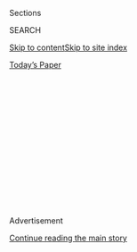 <div id="app">

<div>

<div>

<div>

<div class="NYTAppHideMasthead css-1q2w90k e1suatyy0">

<div class="section css-ui9rw0 e1suatyy2">

<div class="css-eph4ug er09x8g0">

<div class="css-6n7j50">

</div>

<span class="css-1dv1kvn">Sections</span>

<div class="css-10488qs">

<span class="css-1dv1kvn">SEARCH</span>

</div>

[Skip to content](#site-content)[Skip to site
index](#site-index)

</div>

<div class="css-10698na e1huz5gh0">

</div>

</div>

<div id="masthead-bar-one" class="section hasLinks css-15hmgas e1csuq9d3">

<div class="css-uqyvli e1csuq9d0">

</div>

<div class="css-1uqjmks e1csuq9d1">

</div>

<div class="css-9e9ivx">

[](https://myaccount.nytimes3xbfgragh.onion/auth/login?response_type=cookie&client_id=vi)

</div>

<div class="css-1bvtpon e1csuq9d2">

[Today’s
Paper](https://www.nytimes3xbfgragh.onion/section/todayspaper)

</div>

</div>

</div>

</div>

<div data-aria-hidden="false">

<div id="site-content" data-role="main">

<div>

<div class="css-1aor85t" style="opacity:0.000000001;z-index:-1;visibility:hidden">

<div class="css-1hqnpie">

<div class="css-epjblv">

<span class="css-100wwgy">My 10 Favorite Books: Michael
Stipe</span>

</div>

<div class="css-k008qs">

<div class="css-o5pzib">

<span class="css-18z7m18"></span>

<div>

</div>

</div>

<span class="css-1n6z4y">https://nyti.ms/1JxYjn7</span>

<div class="css-1705lsu">

<div class="css-4xjgmj">

<div class="css-4skfbu" data-role="toolbar" data-aria-label="Social Media Share buttons, Save button, and Comments Panel with current comment count" data-testid="share-tools">

  - 
  - 
  - 
  - 
    
    <div class="css-6n7j50">
    
    </div>

  - 
  - 

</div>

</div>

</div>

</div>

</div>

</div>

<div class="css-13pd83m">

</div>

<div id="top-wrapper" class="css-1sy8kpn">

<div id="top-slug" class="css-l9onyx">

Advertisement

</div>

[Continue reading the main
story](#after-top)

<div class="ad top-wrapper" style="text-align:center;height:100%;display:block;min-height:250px">

<div id="top" class="place-ad" data-position="top" data-size-key="top">

</div>

</div>

<div id="after-top">

</div>

</div>

<div id="sponsor-wrapper" class="css-1hyfx7x">

<div id="sponsor-slug" class="css-19vbshk">

Supported by

</div>

[Continue reading the main
story](#after-sponsor)

<div id="sponsor" class="ad sponsor-wrapper" style="text-align:center;height:100%;display:block">

</div>

<div id="after-sponsor">

</div>

</div>

[My Bookshelf,
Myself](/column/my-bookshelf-myself "My Bookshelf, Myself")

<div class="css-1vkm6nb ehdk2mb0">

# My 10 Favorite Books: Michael Stipe

</div>

<div class="css-xt80pu e12qa4dv0">

<div class="css-18e8msd">

<div class="css-vp77d3 epjyd6m0">

<div class="css-1baulvz">

By <span class="css-1baulvz last-byline" itemprop="name"> Michael
Stipe</span>

</div>

</div>

  - Aug. 14,
    2015

  - 
    
    <div class="css-4xjgmj">
    
    <div class="css-d8bdto" data-role="toolbar" data-aria-label="Social Media Share buttons, Save button, and Comments Panel with current comment count" data-testid="share-tools">
    
      - 
      - 
      - 
      - 
        
        <div class="css-6n7j50">
        
        </div>
    
      - 
      - 
    
    </div>
    
    </div>

</div>

</div>

<div class="section meteredContent css-1r7ky0e" name="articleBody" itemprop="articleBody">

<div class="css-1fanzo5 StoryBodyCompanionColumn">

<div class="css-53u6y8">

*For his new bookshop installation,* [*One
Grand*](http://onegrandbooks.com/)*, the editor Aaron Hicklin asked
people to name the 10 books they’d take with them if they were marooned
on a desert island. The next installment in the series comes from
Michael Stipe, the artist and former frontman of the band R.E.M., who
shares his picks exclusively with
T.*

</div>

</div>

<div class="css-79elbk" data-testid="photoviewer-wrapper">

<div class="css-z3e15g" data-testid="photoviewer-wrapper-hidden">

</div>

<div class="css-1a48zt4 ehw59r15" data-testid="photoviewer-children">

![](https://static01.graylady3jvrrxbe.onion/images/2015/08/14/t-magazine/14bookshelf/14bookshelf-articleLarge.jpg?quality=75&auto=webp&disable=upscale)

</div>

</div>

<div class="css-1fanzo5 StoryBodyCompanionColumn">

<div class="css-53u6y8">

**“**[**Complete
Works**](http://www.amazon.com/Arthur-Rimbaud-Complete-Works/dp/0061561770)**,”
Arthur Rimbaud** “Because of Patti Smith I read Rimbaud’s entire works
at the age of 16. The whole time I was thinking his name was pronounced
*Rim-bawd*. I actually can’t say at the time that I understood much of
the finer points, but it was a wild read.”

</div>

</div>

<div class="css-1fanzo5 StoryBodyCompanionColumn">

<div class="css-53u6y8">

**“**[**On the
Road**](http://www.amazon.com/Road-Jack-Kerouac/dp/0140283293/ref=sr_1_1?ie=UTF8&qid=1439577432&sr=8-1&keywords=on+the+road+jack+kerouac)**,”
Jack Kerouac** “This book became my band’s template. To explore the
country and do it all — having a great big time — on our terms, and no
one else’s. Hooray\! Followed by “The First Third” by Neal Cassady. The
muse speaks, writes, smokes, drinks,
seduces.”

<div class="css-79elbk" data-testid="photoviewer-wrapper">

<div class="css-z3e15g" data-testid="photoviewer-wrapper-hidden">

</div>

<div class="css-1a48zt4 ehw59r15" data-testid="photoviewer-children">

<div class="css-zgakxe erfvjey0">

<span class="css-1ly73wi e1tej78p0">Image</span>

<div class="css-zjzyr8">

<div data-testid="lazyimage-container" style="height:518.7777777777778px">

</div>

</div>

</div>

<span class="css-1nlbvxy e1z0qqy90" itemprop="copyrightHolder"><span class="css-1ly73wi e1tej78p0">Credit...</span><span>Adam
Berry/Getty
Images</span></span>

</div>

</div>

[**“Dhalgren**](http://www.amazon.com/Dhalgren-Samuel-R-Delany/dp/0375706682)**,”
Samuel R. Delaney** “Where I learned in eighth grade, I think, that in
the future you could have unbridled sci-fi sex with every man and woman
within reach, without guilt, fear or weirdness, and have great
end-of-times adventures. Just like my dreams\! Fantastically
futuristic\!”

**“**[**Breakfast of
Champions**](http://www.amazon.com/Breakfast-Champions-Novel-Kurt-Vonnegut/dp/0385334206/ref=sr_1_1?ie=UTF8&qid=1439577559&sr=8-1&keywords=Breakfast+of+Champions)**,”
Kurt Vonnegut** “Introduced me to irony and self-deprecating humor. I
can’t say I learned the lesson well, but…a B- for effort.”

**“**[**All Families Are
Psychotic**](http://www.amazon.com/All-Families-Psychotic-Douglas-Coupland/dp/0007117531/ref=sr_1_1?ie=UTF8&qid=1439577644&sr=8-1&keywords=All+Families+Are+Psychotic)**,”
Douglas Coupland** “He is one of our great futurist lights and this is
all the proof I need to make such a
claim.”

**“**[**Lolita**](http://www.amazon.com/Lolita-Vladimir-Nabokov/dp/0679723161/ref=sr_1_1?ie=UTF8&qid=1439577660&sr=8-1&keywords=Lolita)**,”
Vladimir Nabokov** “His humor and grasp of humanity and language
thrill.”

**“**[**Play It as It
Lays**](http://www.amazon.com/Play-As-Lays-Novel-Classics/dp/0374529949/ref=sr_1_1?ie=UTF8&qid=1439577673&sr=8-1&keywords=Play+It+as+It+Lays)**,”
Joan Didion** “Which weirdly, through a Jack Pierson photograph and a
gift from Douglas Coupland, became maybe the genesis of, and one of the
three horns of my ongoing obsession with sculptural replicas and
obsolete forms.”

</div>

</div>

<div class="css-1fanzo5 StoryBodyCompanionColumn">

<div class="css-53u6y8">

**“**[**Four Plays by
Aristophanes**](http://www.amazon.com/Four-Plays-Aristophanes-Lysistrata-Meridian/dp/0452007178)**,”
translated by William Arrowsmith** “I love the bawdiness and audacity of
both writer and translator.”

**“**[**Bonjour
Tristesse**](http://www.amazon.com/Bonjour-Tristesse-Novel-Francoise-Sagan/dp/0061440795/ref=sr_1_1?ie=UTF8&qid=1439577689&sr=8-1&keywords=Bonjour+Tristesse)**,”
Françoise Sagan** “She was so young; it’s so very French in its
desperate and elegant melancholy.”

**“**[**Just
Kids**](http://www.amazon.com/Just-Kids-Patti-Smith/dp/0060936223/ref=sr_1_1?ie=UTF8&qid=1439577708&sr=8-1&keywords=just+kids)**,”
Patti Smith** “Because I’m reading it as I write this, and it’s
amazing.”

</div>

</div>

</div>

<div>

</div>

<div>

</div>

<div>

</div>

<div>

<div id="bottom-wrapper" class="css-1ede5it">

<div id="bottom-slug" class="css-l9onyx">

Advertisement

</div>

[Continue reading the main
story](#after-bottom)

<div id="bottom" class="ad bottom-wrapper" style="text-align:center;height:100%;display:block;min-height:90px">

</div>

<div id="after-bottom">

</div>

</div>

</div>

</div>

</div>

## Site Index

<div>

</div>

## Site Information Navigation

  - [© <span>2020</span> <span>The New York Times
    Company</span>](https://help.nytimes3xbfgragh.onion/hc/en-us/articles/115014792127-Copyright-notice)

<!-- end list -->

  - [NYTCo](https://www.nytco.com/)
  - [Contact
    Us](https://help.nytimes3xbfgragh.onion/hc/en-us/articles/115015385887-Contact-Us)
  - [Work with us](https://www.nytco.com/careers/)
  - [Advertise](https://nytmediakit.com/)
  - [T Brand Studio](http://www.tbrandstudio.com/)
  - [Your Ad
    Choices](https://www.nytimes3xbfgragh.onion/privacy/cookie-policy#how-do-i-manage-trackers)
  - [Privacy](https://www.nytimes3xbfgragh.onion/privacy)
  - [Terms of
    Service](https://help.nytimes3xbfgragh.onion/hc/en-us/articles/115014893428-Terms-of-service)
  - [Terms of
    Sale](https://help.nytimes3xbfgragh.onion/hc/en-us/articles/115014893968-Terms-of-sale)
  - [Site
    Map](https://spiderbites.nytimes3xbfgragh.onion)
  - [Help](https://help.nytimes3xbfgragh.onion/hc/en-us)
  - [Subscriptions](https://www.nytimes3xbfgragh.onion/subscription?campaignId=37WXW)

</div>

</div>

</div>

</div>
